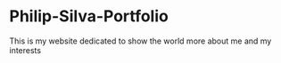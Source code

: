 # Philip-Silva-Portfolio
This is my website dedicated to show the world more about me and my interests
